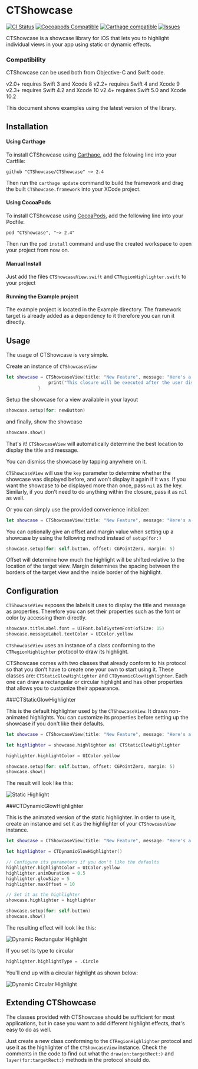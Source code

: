 # CTShowcase

[![CI Status](http://img.shields.io/travis/scihant/CTShowcase.svg?style=flat)](https://travis-ci.org/scihant/CTShowcase)
[![Cocoapods Compatible](https://img.shields.io/cocoapods/v/CTShowcase.svg)](https://img.shields.io/cocoapods/v/CTShowcase.svg)
[![Carthage compatible](https://img.shields.io/badge/Carthage-compatible-4BC51D.svg?style=flat)](https://github.com/Carthage/Carthage)
[![Issues](https://img.shields.io/github/issues/scihant/CTShowcase.svg?style=flat)](http://www.github.com/scihant/CTShowcase/issues?state=open)

CTShowcase is a showcase library for iOS that lets you to highlight individual views in your app using static or dynamic effects.

### Compatibility

CTShowcase can be used both from Objective-C and Swift code.

v2.0+ requires Swift 3 and Xcode 8
v2.2+ requires Swift 4 and Xcode 9
v2.3+ requires Swift 4.2 and Xcode 10
v2.4+ requires Swift 5.0 and Xcode 10.2

This document shows examples using the latest version of the library.

## Installation

#### Using Carthage

To install CTShowcase using [Carthage](https://github.com/Carthage/Carthage), add the folowing line into your Cartfile:

	github "CTShowcase/CTShowcase" ~> 2.4

Then run the `carthage update` command to build the framework and drag the built `CTShowcase.framework` into your XCode project.

#### Using CocoaPods

To install CTShowcase using [CocoaPods](http://cocoapods.org), add the following line into your Podfile:

    pod "CTShowcase", "~> 2.4"

Then run the `pod install` command and use the created workspace to open your project from now on.  

#### Manual Install

Just add the files `CTShowcaseView.swift` and `CTRegionHighlighter.swift` to your project

#### Running the Example project

The example project is located in the Example directory. The framework target is already added as a dependency to it therefore you can run it directly. 

## Usage

The usage of CTShowcase is very simple.

Create an instance of `CTShowcaseView`

```swift
let showcase = CTShowcaseView(title: "New Feature", message: "Here's a brand new button you can tap!", key: @"displayed") { () -> () in
                print("This closure will be executed after the user dismisses the showcase")
            }
```

Setup the showcase for a view available in your layout

```swift
showcase.setup(for: newButton)
```

and finally, show the showcase

```swift
showcase.show()
```

That's it! `CTShowcaseView` will automatically determine the best location to display the title and message.

You can dismiss the showcase by tapping anywhere on it. 

`CTShowcaseView` will use the `key` parameter to determine whether the showcase was displayed before, and won't display it again if it was. If you want the showcase to be displayed more than once, pass `nil` as the key. Similarly, if you don't need to do anything within the closure, pass it as `nil` as well.

Or you can simply use the provided convenience initializer:

```swift
let showcase = CTShowcaseView(title: "New Feature", message: "Here's a brand new button you can tap!")
```

You can optionally give an offset and margin value when setting up a showcase by using the following method instead of `setup(for:)`

```swift
showcase.setup(for: self.button, offset: CGPointZero, margin: 5)
```

Offset will determine how much the highlight will be shifted relative to the location of the target view.
Margin determines the spacing between the borders of the target view and the inside border of the highlight.

## Configuration

`CTShowcaseView` exposes the labels it uses to display the title and message as properties.
Therefore you can set their properties such as the font or color by accessing them directly.

```swift
showcase.titleLabel.font = UIFont.boldSystemFont(ofSize: 15)
showcase.messageLabel.textColor = UIColor.yellow
```

`CTShowcaseView` uses an instance of a class conforming to the `CTRegionHighlighter` protocol to draw its highlight.

CTShowcase comes with two classes that already conform to his protocol so that you don't have to create one your own to start using it. These classes are: `CTStaticGlowHighlighter` and `CTDynamicGlowHighlighter`. Each one can draw a rectangular or circular highlight and has other properties that allows you to customize their appearance.

###CTStaticGlowHighlighter

This is the default highlighter used by the `CTShowcaseView`. It draws non-animated highlights.
You can customize its properties before setting up the showcase if you don't like their defaults.

```swift
let showcase = CTShowcaseView(title: "New Feature", message: "Here's a brand new button you can tap!")

let highlighter = showcase.highlighter as! CTStaticGlowHighlighter

highlighter.highlightColor = UIColor.yellow

showcase.setup(for: self.button, offset: CGPointZero, margin: 5)
showcase.show()
```
The result will look like this:

![Static Highlight](https://s3.amazonaws.com/tek-files/static.png)

###CTDynamicGlowHighlighter

This is the animated version of the static highlighter. In order to use it, create an instance and set it as the highlighter of your `CTShowcaseView` instance.

```swift
let showcase = CTShowcaseView(title: "New Feature", message: "Here's a brand new button you can tap!")

let highlighter = CTDynamicGlowHighlighter()

// Configure its parameters if you don't like the defaults
highlighter.highlightColor = UIColor.yellow
highlighter.animDuration = 0.5
highlighter.glowSize = 5
highlighter.maxOffset = 10

// Set it as the highlighter
showcase.highlighter = highlighter

showcase.setup(for: self.button)
showcase.show()
```

The resulting effect will look like this:

![Dynamic Rectangular Highlight](https://s3.amazonaws.com/tek-files/dynamic_rect.gif)

If you set its type to circular

```swift
highlighter.highlightType = .Circle
```

You'll end up with a circular highlight as shown below:

![Dynamic Circular Highlight](https://s3.amazonaws.com/tek-files/dynamic_circle.gif)

## Extending CTShowcase

The classes provided with CTShowcase should be sufficient for most applications, but in case you want to add different highlight effects, that's easy to do as well.

Just create a new class conforming to the `CTRegionHighlighter` protocol and use it as the highlighter of the `CTShowcaseView` instance. Check the comments in the code to find out what the `draw(on:targetRect:)` and  `layer(for:targetRect:)` methods in the protocol should do.
